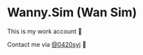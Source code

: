 # Wanny.Sim (Wan Sim)

This is my work account 💼

Contact me via [@0420syj](https://github.com/0420syj) 🤙
